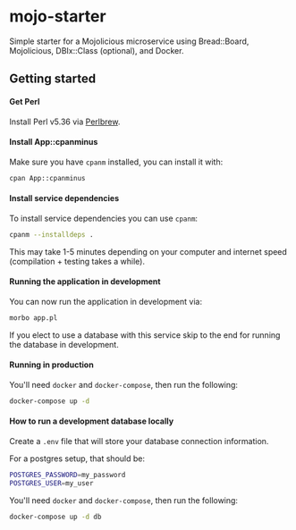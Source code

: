 # mojo-starter
Simple starter for a Mojolicious microservice using 
Bread::Board, Mojolicious, DBIx::Class (optional), and Docker.

## Getting started

#### Get Perl
Install Perl v5.36 via [Perlbrew](https://perlbrew.pl).

#### Install App::cpanminus
Make sure you have `cpanm` installed, you can install it with:

```bash
cpan App::cpanminus
```

#### Install service dependencies
To install service dependencies you can use `cpanm`:

```bash
cpanm --installdeps . 
```

This may take 1-5 minutes depending on your computer and internet speed (compilation + testing takes a while).

#### Running the application in development
You can now run the application in development via:

```bash
morbo app.pl
```

If you elect to use a database with this service skip to the end for running the database in development.

#### Running in production
You'll need `docker` and `docker-compose`, then run the following:

```bash
docker-compose up -d
```

#### How to run a development database locally
Create a `.env` file that will store your database connection information.

For a postgres setup, that should be:

```bash
POSTGRES_PASSWORD=my_password
POSTGRES_USER=my_user
```

You'll need `docker` and `docker-compose`, then run the following:

```bash
docker-compose up -d db
```
